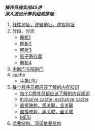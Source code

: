 ___操作系统实战45讲___      
___深入浅出计算机组成原理___      

1.  [线性地址，逻辑地址，虚拟地址](https://www.zhihu.com/question/29918252/answer/163114415)      
2.  分段、分页     
     + [解析1](https://blog.csdn.net/weixin_39763293/article/details/111291725)     
     + [解析2](https://www.cnblogs.com/kelamoyujuzhen/p/10555924.html)      
     + [解析3](https://segmentfault.com/a/1190000019974225)       
     + [影子寄存器](https://onestraw.github.io/linux/shadow-registers/)       
     + [解析4](https://book.51cto.com/art/202103/653938.htm)      
3.  [中断门与陷阱门](http://blog.chinaunix.net/uid-12307167-id-2946996.html)     
4.  [cache](https://blog.csdn.net/starter_____/article/details/97389110)        
    + [手撕LRU](https://segmentfault.com/a/1190000038714624)        
5.  [每个程序员都应该了解的内存知识](https://www.cnblogs.com/mikewolf2002/archive/2013/04/13/3017714.html)       
    + [每个C程序员都应该了解的内存知识](https://segmentfault.com/a/1190000022531638)      
    + [inclusive cache, exclusive cache](https://developer.arm.com/documentation/den0024/a/Caches/Cache-terminology/Inclusive-and-exclusive-caches)         
    + [直接映射、组关联、全关联](https://developer.arm.com/documentation/den0024/a/Caches/Cache-terminology/Inclusive-and-exclusive-caches)       
    + [直接映射、组关联、全关联](https://www.cxyzjd.com/article/weixin_42649617/105092395)      
    + [MESI](https://www.cnblogs.com/yanlong300/p/8986041.html)     
6.  [哈弗结构、冯诺依曼结构](https://xhy3054.github.io/hafuo-feng-struct/)				
